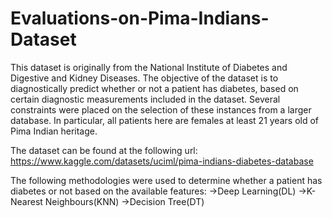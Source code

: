 # Evaluations-on-Pima-Indians-Dataset
This dataset is originally from the National Institute of Diabetes and Digestive and Kidney Diseases. The objective of the dataset is to diagnostically predict whether or not a patient has diabetes, based on certain diagnostic measurements included in the dataset. Several constraints were placed on the selection of these instances from a larger database. In particular, all patients here are females at least 21 years old of Pima Indian heritage.

The dataset can be found at the following url:
https://www.kaggle.com/datasets/uciml/pima-indians-diabetes-database

The following methodologies were used to determine whether a patient has diabetes or not based on the available features:
->Deep Learning(DL)
->K-Nearest Neighbours(KNN)
->Decision Tree(DT)
